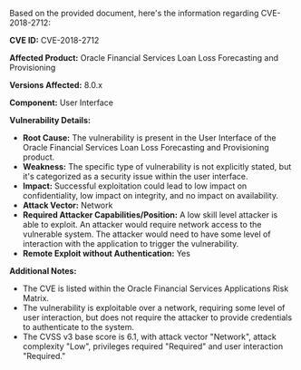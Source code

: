 Based on the provided document, here's the information regarding CVE-2018-2712:

**CVE ID:** CVE-2018-2712

**Affected Product:** Oracle Financial Services Loan Loss Forecasting and Provisioning

**Versions Affected:** 8.0.x

**Component:** User Interface

**Vulnerability Details:**
*   **Root Cause:** The vulnerability is present in the User Interface of the Oracle Financial Services Loan Loss Forecasting and Provisioning product.
*  **Weakness:** The specific type of vulnerability is not explicitly stated, but it's categorized as a security issue within the user interface. 
*   **Impact:** Successful exploitation could lead to low impact on confidentiality, low impact on integrity, and no impact on availability.
*   **Attack Vector:** Network
*   **Required Attacker Capabilities/Position:** A low skill level attacker is able to exploit. An attacker would require network access to the vulnerable system. The attacker would need to have some level of interaction with the application to trigger the vulnerability. 
*   **Remote Exploit without Authentication:** Yes

**Additional Notes:**

* The CVE is listed within the Oracle Financial Services Applications Risk Matrix.
* The vulnerability is exploitable over a network, requiring some level of user interaction, but does not require the attacker to provide credentials to authenticate to the system.
* The CVSS v3 base score is 6.1, with attack vector "Network", attack complexity "Low", privileges required "Required" and user interaction "Required."